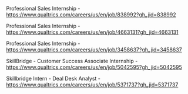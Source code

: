 Professional Sales Internship - https://www.qualtrics.com/careers/us/en/job/838992?gh_jid=838992

Professional Sales Internship - https://www.qualtrics.com/careers/us/en/job/4663131?gh_jid=4663131

Professional Sales Internship - https://www.qualtrics.com/careers/us/en/job/3458637?gh_jid=3458637

SkillBridge - Customer Success Associate Internship - https://www.qualtrics.com/careers/us/en/job/5042595?gh_jid=5042595

Skillbridge Intern - Deal Desk Analyst - https://www.qualtrics.com/careers/us/en/job/5371737?gh_jid=5371737

